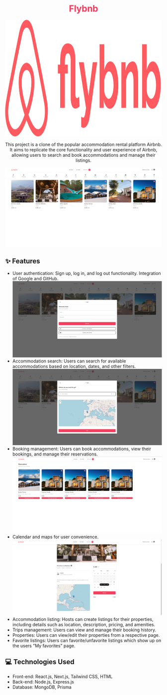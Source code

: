 <h1 align="center"><span style="color:#FF385C">Flybnb</span></h1>

<p align="center">
  <img src="/public/images/flybnb_logo.png" alt="Project Logo" width="1200" height="375">
</p>

<p align="center">
  This project is a clone of the popular accommodation rental platform Airbnb. It aims to replicate the core functionality and user experience of Airbnb, allowing users to search and book accommodations and manage their listings.
</p>

![screenshot](/public/screenshots/home.png "Listings")
## ✨ Features
- User authentication: Sign up, log in, and log out functionality. Integration of Google and GitHub.
![screenshot](/public/screenshots/login.png "Authentication")
- Accommodation search: Users can search for available accommodations based on location, dates, and other filters.
![screenshot](/public/screenshots/filter.png "Fiiltering")
- Booking management: Users can book accommodations, view their bookings, and manage their reservations.
![screenshot](/public/screenshots/reservations.png "Reservations")
- Calendar and maps for user convenience.
![screenshot](/public/screenshots/listing.png "Booking")
- Accommodation listing: Hosts can create listings for their properties, including details such as location, description, pricing, and amenities.
- Trips management: Users can view and manage their booking history.
- Properties: Users can view/edit their properties from a respective page.
- Favorite listings: Users can favorite/unfavorite listings which show up on the users "My favorites" page.

## 💻 Technologies Used

- Front-end: React.js, Next.js, Tailwind CSS, HTML 
- Back-end: Node.js, Express.js
- Database: MongoDB, Prisma
